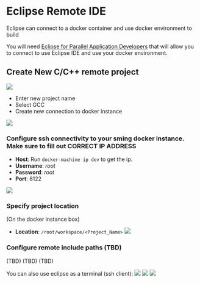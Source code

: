 # Eclipse Remote IDE
Eclipse can connect to a docker container and use docker environment to build

You will need [Eclipse for Parallel Application Developers](http://www.eclipse.org/downloads/packages/eclipse-parallel-application-developers/lunasr2) that will allow you to connect to use Eclipse IDE and use your docker environment.



## Create New C/C++ remote project
![](http://i.imgur.com/dxAQnI4.png)

- Enter new project name
- Select GCC
- Create new connection to docker instance

![](http://i.imgur.com/bm7fIKv.png)
### Configure ssh connectivity to your sming docker instance. Make sure to fill out __CORRECT IP ADDRESS__
  - __Host__: Run ```docker-machine ip dev``` to get the ip.
  - __Username__: _root_
  - __Password__: _root_
  - __Port__: 8122

![](http://i.imgur.com/kU9rRpm.png)
### Specify project location
(On the docker instance box)
- __Location__: ```/root/workspace/<Project_Name>```
![](http://i.imgur.com/PQgMw32.png)

### Configure remote include paths (TBD)
(TBD)
(TBD)
(TBD)


You can also use eclipse as a terminal (ssh client):
![](http://i.imgur.com/YUWsFGL.png)
![](http://i.imgur.com/8mrQvuH.png)
![](http://i.imgur.com/rsHcB4f.png)